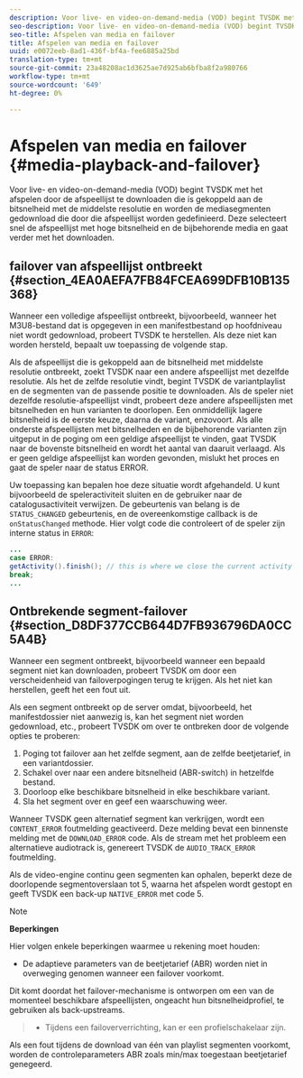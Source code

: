 ```yaml
---
description: Voor live- en video-on-demand-media (VOD) begint TVSDK met het afspelen door de afspeellijst te downloaden die is gekoppeld aan de bitsnelheid met de middelste resolutie en worden de mediasegmenten gedownload die door die afspeellijst worden gedefinieerd. Deze selecteert snel de afspeellijst met hoge bitsnelheid en de bijbehorende media en gaat verder met het downloaden.
seo-description: Voor live- en video-on-demand-media (VOD) begint TVSDK met het afspelen door de afspeellijst te downloaden die is gekoppeld aan de bitsnelheid met de middelste resolutie en worden de mediasegmenten gedownload die door die afspeellijst worden gedefinieerd. Deze selecteert snel de afspeellijst met hoge bitsnelheid en de bijbehorende media en gaat verder met het downloaden.
seo-title: Afspelen van media en failover
title: Afspelen van media en failover
uuid: e0072eeb-8ad1-436f-bf4a-fee6885a25bd
translation-type: tm+mt
source-git-commit: 23a48208ac1d3625ae7d925ab6bfba8f2a980766
workflow-type: tm+mt
source-wordcount: '649'
ht-degree: 0%

---
```



# Afspelen van media en failover {#media-playback-and-failover}

Voor live- en video-on-demand-media (VOD) begint TVSDK met het afspelen door de afspeellijst te downloaden die is gekoppeld aan de bitsnelheid met de middelste resolutie en worden de mediasegmenten gedownload die door die afspeellijst worden gedefinieerd. Deze selecteert snel de afspeellijst met hoge bitsnelheid en de bijbehorende media en gaat verder met het downloaden.

## failover van afspeellijst ontbreekt {#section_4EA0AEFA7FB84FCEA699DFB10B135368}

Wanneer een volledige afspeellijst ontbreekt, bijvoorbeeld, wanneer het M3U8-bestand dat is opgegeven in een manifestbestand op hoofdniveau niet wordt gedownload, probeert TVSDK te herstellen. Als deze niet kan worden hersteld, bepaalt uw toepassing de volgende stap.

Als de afspeellijst die is gekoppeld aan de bitsnelheid met middelste resolutie ontbreekt, zoekt TVSDK naar een andere afspeellijst met dezelfde resolutie. Als het de zelfde resolutie vindt, begint TVSDK de variantplaylist en de segmenten van de passende positie te downloaden. Als de speler niet dezelfde resolutie-afspeellijst vindt, probeert deze andere afspeellijsten met bitsnelheden en hun varianten te doorlopen. Een onmiddellijk lagere bitsnelheid is de eerste keuze, daarna de variant, enzovoort. Als alle onderste afspeellijsten met bitsnelheden en de bijbehorende varianten zijn uitgeput in de poging om een geldige afspeellijst te vinden, gaat TVSDK naar de bovenste bitsnelheid en wordt het aantal van daaruit verlaagd. Als er geen geldige afspeellijst kan worden gevonden, mislukt het proces en gaat de speler naar de status ERROR.

Uw toepassing kan bepalen hoe deze situatie wordt afgehandeld. U kunt bijvoorbeeld de speleractiviteit sluiten en de gebruiker naar de catalogusactiviteit verwijzen. De gebeurtenis van belang is de `STATUS_CHANGED` gebeurtenis, en de overeenkomstige callback is de `onStatusChanged` methode. Hier volgt code die controleert of de speler zijn interne status in `ERROR`:

```java
... 
case ERROR: 
getActivity().finish(); // this is where we close the current activity (the Player activity) 
break; 
...
```

## Ontbrekende segment-failover {#section_D8DF377CCB644D7FB936796DA0CC5A4B}

Wanneer een segment ontbreekt, bijvoorbeeld wanneer een bepaald segment niet kan downloaden, probeert TVSDK om door een verscheidenheid van failoverpogingen terug te krijgen. Als het niet kan herstellen, geeft het een fout uit.

Als een segment ontbreekt op de server omdat, bijvoorbeeld, het manifestdossier niet aanwezig is, kan het segment niet worden gedownload, etc., probeert TVSDK om over te ontbreken door de volgende opties te proberen:

1. Poging tot failover aan het zelfde segment, aan de zelfde beetjetarief, in een variantdossier.
1. Schakel over naar een andere bitsnelheid (ABR-switch) in hetzelfde bestand.
1. Doorloop elke beschikbare bitsnelheid in elke beschikbare variant.
1. Sla het segment over en geef een waarschuwing weer.

Wanneer TVSDK geen alternatief segment kan verkrijgen, wordt een `CONTENT_ERROR` foutmelding geactiveerd. Deze melding bevat een binnenste melding met de `DOWNLOAD_ERROR` code. Als de stream met het probleem een alternatieve audiotrack is, genereert TVSDK de `AUDIO_TRACK_ERROR` foutmelding.

Als de video-engine continu geen segmenten kan ophalen, beperkt deze de doorlopende segmentoverslaan tot 5, waarna het afspelen wordt gestopt en geeft TVSDK een back-up `NATIVE_ERROR` met code 5.

>[!NOTE]
>
>**Beperkingen**
>
>Hier volgen enkele beperkingen waarmee u rekening moet houden:
>
>* De adaptieve parameters van de beetjetarief (ABR) worden niet in overweging genomen wanneer een failover voorkomt.
>
>  
Dit komt doordat het failover-mechanisme is ontworpen om een van de momenteel beschikbare afspeellijsten, ongeacht hun bitsnelheidprofiel, te gebruiken als back-upstreams.
>* Tijdens een failoververrichting, kan er een profielschakelaar zijn.
>
>  
Als een fout tijdens de download van één van playlist segmenten voorkomt, worden de controleparameters ABR zoals min/max toegestaan beetjetarief genegeerd.

